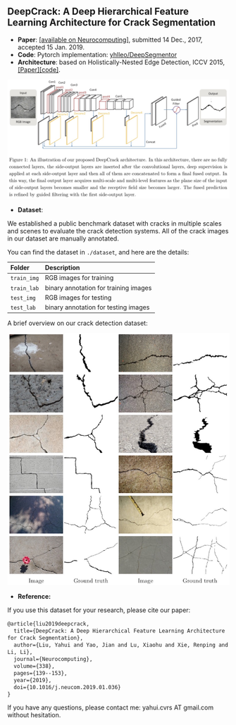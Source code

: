 ## DeepCrack: A Deep Hierarchical Feature Learning Architecture for Crack Segmentation

 - **Paper**: [[available on Neurocomputing]](https://www.sciencedirect.com/science/article/pii/S0925231219300566), submitted 14 Dec., 2017, accepted 15 Jan. 2019.
 - **Code**: Pytorch implementation: [yhlleo/DeepSegmentor](https://github.com/yhlleo/DeepSegmentor)
 - **Architecture**: based on Holistically-Nested Edge Detection, ICCV 2015, [[Paper]](https://arxiv.org/abs/1504.06375)[[code]](https://github.com/s9xie/hed).

![](./figures/architecture.jpg)

 - **Dataset**:

We established a public benchmark dataset with cracks in multiple scales and scenes to evaluate the crack detection systems. All of the crack images in our dataset are manually annotated.

You can find the dataset in `./dataset`, and here are the details:

|Folder|Description|
|:----|:-----|
|`train_img`|RGB images for training|
|`train_lab`|binary annotation for training images|
|`test_img`|RGB images for testing|
|`test_lab`|binary annotation for testing images|

A brief overview on our crack detection dataset:

![](./figures/dataset-overview.jpg)

 - **Reference:**

If you use this dataset for your research, please cite our paper:


```
@article{liu2019deepcrack,
  title={DeepCrack: A Deep Hierarchical Feature Learning Architecture for Crack Segmentation},
  author={Liu, Yahui and Yao, Jian and Lu, Xiaohu and Xie, Renping and Li, Li},
  journal={Neurocomputing},
  volume={338},
  pages={139--153},
  year={2019},
  doi={10.1016/j.neucom.2019.01.036}
}
```

If you have any questions, please contact me: yahui.cvrs AT gmail.com without hesitation.
